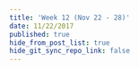 ```yaml
---
title: 'Week 12 (Nov 22 - 28)'
date: 11/22/2017
published: true
hide_from_post_list: true
hide_git_sync_repo_link: false
---
```


<script src="https://3Dmol.csb.pitt.edu/build/3Dmol-min.js"></script>  

<div style="height: 300px; width: 300px; position: relative;" class='viewer_3Dmoljs' data-href='unit-12/cyclopentadiene_B3LYP_6-31Gd_opt-freq_HOMO.cub' data-datatype='cube' data-surface1='opacity:.7;color:white' data-backgroundcolor='0xffffff'></div>
